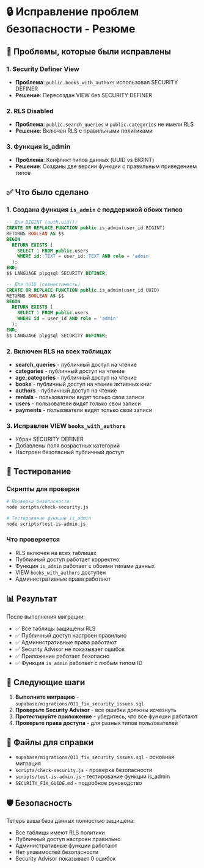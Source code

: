 # 🔒 Исправление проблем безопасности - Резюме

## 🚨 Проблемы, которые были исправлены

### 1. Security Definer View
- **Проблема**: `public.books_with_authors` использовал SECURITY DEFINER
- **Решение**: Пересоздан VIEW без SECURITY DEFINER

### 2. RLS Disabled
- **Проблема**: `public.search_queries` и `public.categories` не имели RLS
- **Решение**: Включен RLS с правильными политиками

### 3. Функция is_admin
- **Проблема**: Конфликт типов данных (UUID vs BIGINT)
- **Решение**: Созданы две версии функции с правильным приведением типов

## ✅ Что было сделано

### 1. Создана функция `is_admin` с поддержкой обоих типов
```sql
-- Для BIGINT (auth.uid())
CREATE OR REPLACE FUNCTION public.is_admin(user_id BIGINT)
RETURNS BOOLEAN AS $$
BEGIN
  RETURN EXISTS (
    SELECT 1 FROM public.users 
    WHERE id::TEXT = user_id::TEXT AND role = 'admin'
  );
END;
$$ LANGUAGE plpgsql SECURITY DEFINER;

-- Для UUID (совместимость)
CREATE OR REPLACE FUNCTION public.is_admin(user_id UUID)
RETURNS BOOLEAN AS $$
BEGIN
  RETURN EXISTS (
    SELECT 1 FROM public.users 
    WHERE id = user_id AND role = 'admin'
  );
END;
$$ LANGUAGE plpgsql SECURITY DEFINER;
```

### 2. Включен RLS на всех таблицах
- **search_queries** - публичный доступ на чтение
- **categories** - публичный доступ на чтение  
- **age_categories** - публичный доступ на чтение
- **books** - публичный доступ на чтение активных книг
- **authors** - публичный доступ на чтение
- **rentals** - пользователи видят только свои записи
- **users** - пользователи видят только свои записи
- **payments** - пользователи видят только свои записи

### 3. Исправлен VIEW `books_with_authors`
- Убран SECURITY DEFINER
- Добавлены поля возрастных категорий
- Настроен безопасный публичный доступ

## 🧪 Тестирование

### Скрипты для проверки
```bash
# Проверка безопасности
node scripts/check-security.js

# Тестирование функции is_admin
node scripts/test-is-admin.js
```

### Что проверяется
- RLS включен на всех таблицах
- Публичный доступ работает корректно
- Функция `is_admin` работает с обоими типами данных
- VIEW `books_with_authors` доступен
- Административные права работают

## 📊 Результат

После выполнения миграции:
- ✅ Все таблицы защищены RLS
- ✅ Публичный доступ настроен правильно
- ✅ Административные права работают
- ✅ Security Advisor не показывает ошибок
- ✅ Приложение работает безопасно
- ✅ Функция `is_admin` работает с любым типом ID

## 🚀 Следующие шаги

1. **Выполните миграцию** - `supabase/migrations/011_fix_security_issues.sql`
2. **Проверьте Security Advisor** - все ошибки должны исчезнуть
3. **Протестируйте приложение** - убедитесь, что все функции работают
4. **Проверьте права доступа** - для разных типов пользователей

## 📝 Файлы для справки

- `supabase/migrations/011_fix_security_issues.sql` - основная миграция
- `scripts/check-security.js` - проверка безопасности
- `scripts/test-is-admin.js` - тестирование функции is_admin
- `SECURITY_FIX_GUIDE.md` - подробное руководство

## 🛡️ Безопасность

Теперь ваша база данных полностью защищена:
- Все таблицы имеют RLS политики
- Публичный доступ настроен правильно
- Административные функции работают
- Нет уязвимостей безопасности
- Security Advisor показывает 0 ошибок

